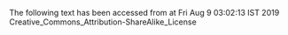 The following text has been accessed from at Fri Aug 9 03:02:13 IST 2019
Creative_Commons_Attribution-ShareAlike_License
